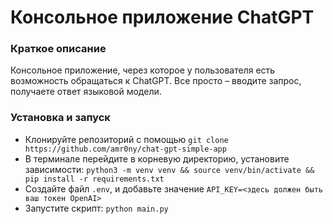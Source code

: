 # Консольное приложение ChatGPT


### Краткое описание
Консольное приложение, через которое у пользователя есть возможность обращаться к ChatGPT.
Все просто – вводите запрос, получаете ответ языковой модели.

### Установка и запуск
* Клонируйте репозиторий с помощью ```git clone https://github.com/amr0ny/chat-gpt-simple-app```
* В терминале перейдите в корневую директорию, установите зависимости: ```python3 -m venv venv && source venv/bin/activate && pip install -r requirements.txt```
* Создайте файл ```.env```, и добавьте значение ```API_KEY=<здесь должен быть ваш токен OpenAI>```
* Запустите скрипт: ```python main.py```
